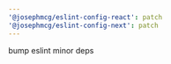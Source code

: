 ```yaml
---
'@josephmcg/eslint-config-react': patch
'@josephmcg/eslint-config-next': patch
---
```


bump eslint minor deps
